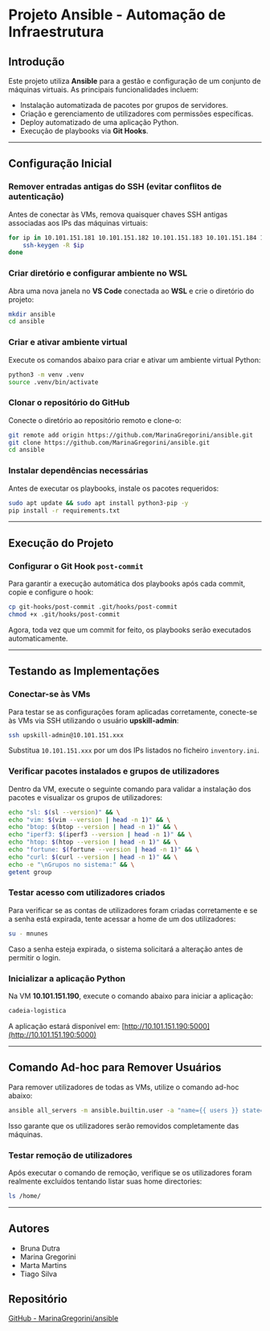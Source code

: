 # Projeto Ansible - Automação de Infraestrutura

## Introdução
Este projeto utiliza **Ansible** para a gestão e configuração de um conjunto de máquinas virtuais. As principais funcionalidades incluem:

- Instalação automatizada de pacotes por grupos de servidores.
- Criação e gerenciamento de utilizadores com permissões específicas.
- Deploy automatizado de uma aplicação Python.
- Execução de playbooks via **Git Hooks**.

---

## Configuração Inicial

### Remover entradas antigas do SSH (evitar conflitos de autenticação)
Antes de conectar às VMs, remova quaisquer chaves SSH antigas associadas aos IPs das máquinas virtuais:
```bash
for ip in 10.101.151.181 10.101.151.182 10.101.151.183 10.101.151.184 10.101.151.185 10.101.151.186 10.101.151.187 10.101.151.188 10.101.151.189 10.101.151.190; do    
    ssh-keygen -R $ip
done
```

### Criar diretório e configurar ambiente no WSL
Abra uma nova janela no **VS Code** conectada ao **WSL** e crie o diretório do projeto:
```bash
mkdir ansible
cd ansible
```

### Criar e ativar ambiente virtual
Execute os comandos abaixo para criar e ativar um ambiente virtual Python:
```bash
python3 -m venv .venv
source .venv/bin/activate
```

### Clonar o repositório do GitHub
Conecte o diretório ao repositório remoto e clone-o:
```bash
git remote add origin https://github.com/MarinaGregorini/ansible.git
git clone https://github.com/MarinaGregorini/ansible.git
cd ansible
```

### Instalar dependências necessárias
Antes de executar os playbooks, instale os pacotes requeridos:
```bash
sudo apt update && sudo apt install python3-pip -y
pip install -r requirements.txt
```

---

## Execução do Projeto

### Configurar o Git Hook `post-commit`
Para garantir a execução automática dos playbooks após cada commit, copie e configure o hook:
```bash
cp git-hooks/post-commit .git/hooks/post-commit
chmod +x .git/hooks/post-commit
```
Agora, toda vez que um commit for feito, os playbooks serão executados automaticamente.

---

## Testando as Implementações

### Conectar-se às VMs
Para testar se as configurações foram aplicadas corretamente, conecte-se às VMs via SSH utilizando o usuário **upskill-admin**:
```bash
ssh upskill-admin@10.101.151.xxx
```
Substitua `10.101.151.xxx` por um dos IPs listados no ficheiro `inventory.ini`.

### Verificar pacotes instalados e grupos de utilizadores
Dentro da VM, execute o seguinte comando para validar a instalação dos pacotes e visualizar os grupos de utilizadores:
```bash
echo "sl: $(sl --version)" && \
echo "vim: $(vim --version | head -n 1)" && \
echo "btop: $(btop --version | head -n 1)" && \
echo "iperf3: $(iperf3 --version | head -n 1)" && \
echo "htop: $(htop --version | head -n 1)" && \
echo "fortune: $(fortune --version | head -n 1)" && \
echo "curl: $(curl --version | head -n 1)" && \
echo -e "\nGrupos no sistema:" && \
getent group
```

### Testar acesso com utilizadores criados
Para verificar se as contas de utilizadores foram criadas corretamente e se a senha está expirada, tente acessar a home de um dos utilizadores:
```bash
su - mnunes
```
Caso a senha esteja expirada, o sistema solicitará a alteração antes de permitir o login.

### Inicializar a aplicação Python
Na VM **10.101.151.190**, execute o comando abaixo para iniciar a aplicação:
```bash
cadeia-logistica
```
A aplicação estará disponível em: [http://10.101.151.190:5000](http://10.101.151.190:5000)

---

## Comando Ad-hoc para Remover Usuários
Para remover utilizadores de todas as VMs, utilize o comando ad-hoc abaixo:
```bash
ansible all_servers -m ansible.builtin.user -a "name={{ users }} state=absent remove=yes" -e "users=mnunes,rmarques,csobral" --ask-become-pass --ask-pass --become
```
Isso garante que os utilizadores serão removidos completamente das máquinas.

### Testar remoção de utilizadores
Após executar o comando de remoção, verifique se os utilizadores foram realmente excluídos tentando listar suas home directories:
```bash
ls /home/
```

---

## Autores
- Bruna Dutra  
- Marina Gregorini  
- Marta Martins  
- Tiago Silva  

## Repositório
[GitHub - MarinaGregorini/ansible](https://github.com/MarinaGregorini/ansible)
